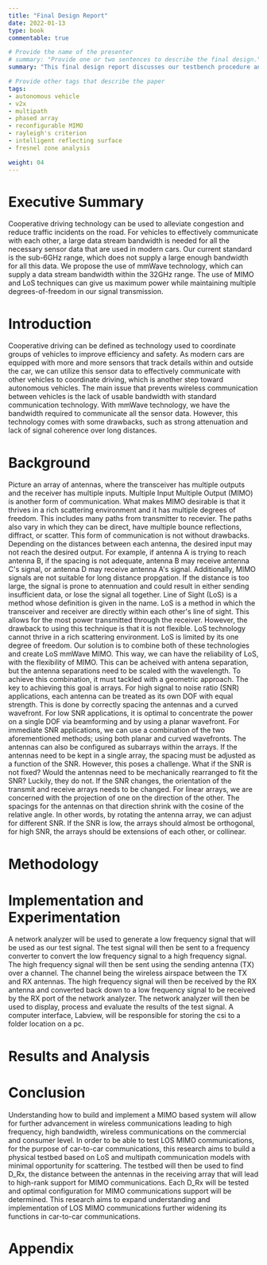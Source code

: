 ```yaml
---
title: "Final Design Report"
date: 2022-01-13
type: book
commentable: true

# Provide the name of the presenter
# summary: "Provide one or two sentences to describe the final design."
summary: "This final design report discusses our testbench procedure and hardware/software requirements, and documents our current findings on LoS MIMO"

# Provide other tags that describe the paper
tags:
- autonomous vehicle
- v2x
- multipath
- phased array
- reconfigurable MIMO
- rayleigh's criterion
- intelligent reflecting surface
- fresnel zone analysis

weight: 04
---
```


# Executive Summary

Cooperative driving technology can be used to alleviate congestion and reduce traffic incidents on the road. For vehicles to effectively communicate with each other, a large data stream bandwidth is needed for all the necessary sensor data that are used in modern cars. Our current standard is the sub-6GHz range, which does not supply a large enough bandwidth for all this data. We propose the use of mmWave technology, which can supply a data stream bandwidth within the 32GHz range. The use of MIMO and LoS techniques can give us maximum power while maintaining multiple degrees-of-freedom in our signal transmission.

# Introduction

 Cooperative driving can be defined as technology used to coordinate groups of vehicles to improve efficiency and safety. As modern cars are equipped with more and more sensors that track details within and outside the car, we can utilize this sensor data to effectively communicate with other vehicles to coordinate driving, which is another step toward autonomous vehicles. The main issue that prevents wireless communication between vehicles is the lack of usable bandwidth with standard communication technology. With mmWave technology, we have the bandwidth required to communicate all the sensor data.  However, this technology comes with some drawbacks, such as strong attenuation and lack of signal coherence over long distances. 

# Background
Picture an array of antennas, where the transceiver has multiple outputs and the receiver has multiple inputs. Multiple Input Multiple Output (MIMO) is another form of communication. What makes MIMO desirable is that it thrives in a rich scattering environment and it has multiple degrees of freedom. This includes many paths from transmitter to recevier. The paths also vary in which they can be direct, have multiple bounce reflections, diffract, or scatter. This form of communication is not without drawbacks. Depending on the distances between each antenna, the desired input may not reach the desired output. For example, if antenna A is trying to reach antenna B, if the spacing is not adequate, antenna B may receive antenna C's signal, or antenna D may receive antenna A's signal. Additionally, MIMO signals are not suitable for long distance propgation. If the distance is too large, the signal is prone to atennuation and could result in either sending insufficient data, or lose the signal all together.
Line of Sight (LoS) is a method whose definition is given in the name. LoS is a method in which the transceiver and receiver are directly within each other's line of sight. This allows for the most power transmitted through the receiver. However, the drawback to using this technique is that it is not flexible. LoS technology cannot thrive in a rich scattering environment. LoS is limited by its one degree of freedom.
Our solution is to combine both of these technologies and create LoS mmWave MIMO. This way, we can have the reliability of LoS, with the flexibility of MIMO. This can be acheived with antena separation, but the antenna separations need to be scaled with the wavelength. To achieve this combination, it must tackled with a geometric approach. The key to achieving this goal is arrays. For high signal to noise ratio (SNR) applications, each antenna can be treated as its own DOF with equal strength. This is done by correctly spacing the antennas and a curved wavefront. For low SNR applications, it is optimal to concentrate the power on a single DOF via beamforming and by using a planar wavefront. For immediate SNR applications, we can use a combination of the two aforementioned methods; using both planar and curved wavefronts. The antennas can also be configured as subarrays within the arrays. If the antennas need to be kept in a single array, the spacing must be adjusted as a function of the SNR. However, this poses a challenge. What if the SNR is not fixed? Would the antennas need to be mechanically rearranged to fit the SNR? Luckily, they do not. If the SNR changes, the orientation of the transmit and receive arrays needs to be changed. For linear arrays, we are concerned with the projection of one on the direction of the other. The spacings for the antennas on that direction shrink with the cosine of the relative angle. In other words, by rotating the antenna array, we can adjust for different SNR. If the SNR is low, the arrays should almost be orthogonal, for high SNR, the arrays should be extensions of each other, or collinear.


# Methodology

# Implementation and Experimentation

A network analyzer will be used to generate a low frequency signal that will be used as our test signal. The test signal will then be sent to a frequency converter to convert the low frequency signal to a high frequency signal. The high frequency signal will then be sent using the sending antenna (TX) over a channel. The channel being the wireless airspace between the TX and RX antennas. The high frequency signal will then be received by the RX antenna and converted back down to a low frequency signal to be received by the RX port of the network analyzer. The network analyzer will then be used to display, process and evaluate the results of the test signal. A computer interface, Labview, will be responsible for storing the csi to a folder location on a pc.

# Results and Analysis

# Conclusion 

Understanding how to build and implement a MIMO based system will allow for further advancement in wireless communications leading to high frequency, high bandwidth, wireless communications on the commercial and consumer level. In order to be able to test LOS MIMO communications, for the purpose of car-to-car communications, this research aims to build a physical testbed based on LoS and multipath communication models with minimal opportunity for scattering. The testbed will then be used to find D_Rx, the distance between the antennas in the receiving array that will lead to high-rank support for MIMO communications. Each D_Rx will be tested and optimal configuration for MIMO communications support will be determined. This research aims to expand understanding and implementation of LOS MIMO communications further widening its functions in car-to-car communications.

# Appendix
